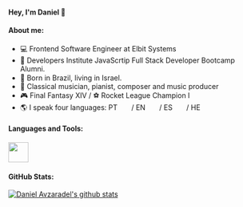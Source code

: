 #### Hey, I'm Daniel 👋


#### About me:


- :computer: Frontend Software Engineer at Elbit Systems <br/>
- :dart: Developers Institute JavaScrtip Full Stack Developer Bootcamp Alumni. <br/>
- :rocket: Born in Brazil, living in Israel. <img src="https://upload.wikimedia.org/wikipedia/commons/thumb/0/05/Flag_of_Brazil.svg/800px-Flag_of_Brazil.svg.png" width="20" height="14"> <img src="https://upload.wikimedia.org/wikipedia/commons/thumb/d/d4/Flag_of_Israel.svg/1100px-Flag_of_Israel.svg.png" width="20" height="15"> <br/>
- :musical_keyboard: Classical musician, pianist, composer and music producer  <br/>
- :video_game: Final Fantasy XIV / :soccer: Rocket League Champion I <br/>
- :earth_americas: I speak four languages: PT <img src="https://upload.wikimedia.org/wikipedia/commons/thumb/0/05/Flag_of_Brazil.svg/800px-Flag_of_Brazil.svg.png" width="20" height="14"> / EN <img src="https://upload.wikimedia.org/wikipedia/en/thumb/a/a4/Flag_of_the_United_States.svg/125px-Flag_of_the_United_States.svg.png" width="20" height="14"> / ES <img src="https://upload.wikimedia.org/wikipedia/commons/thumb/8/89/Bandera_de_Espa%C3%B1a.svg/750px-Bandera_de_Espa%C3%B1a.svg.png" width="20" height="14"> / HE <img src="https://upload.wikimedia.org/wikipedia/commons/thumb/d/d4/Flag_of_Israel.svg/1100px-Flag_of_Israel.svg.png" width="20" height="15">

#### Languages and Tools:
 <img src="https://skillicons.dev/icons?i=vscode,html,css,js,bootstrap,react,nodejs,git,github,git,gitlab,postman,mongodb,ps,postgres,ts,bash,&theme=dark" height="40"/>

#### GitHub Stats:
[![Daniel Avzaradel's github stats](https://github-readme-stats.vercel.app/api?username=daniel-avzaradel&show_icons=true&theme=slateorange)](https://github.com/daniel-avzaradel/github-readme-stats)
